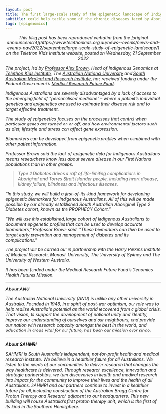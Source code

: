 ```yaml
---
layout: post
title: The first large-scale study of the epigenetic landscape of Indigenous Australians
subtitle: could help tackle some of the chronic diseases faced by Aboriginal and Torres Strait Islander people.
tags: [epigenomics]
---
```


<center><i>This blog post has been reproduced verbatim from the [original announcement](https://www.telethonkids.org.au/news--events/news-and-events-nav/2022/september/large-scale-study-of-epigenetic-landscape/) on the Telethon Kids Institute website, posted on Wednesday, 21 September 2022</center>

The project, led by [Professor Alex Brown](https://www.telethonkids.org.au/contact-us/our-people/b/alex-brown/), Head of Indigenous Genomics at [Telethon Kids Institute](https://www.telethonkids.org.au/), The [Australian National University](https://www.anu.edu.au/) and [South Australian Medical and Research Institute](https://www.sahealth.sa.gov.au/wps/wcm/connect/Public+Content/SA+Health+Internet/About+Us/Health+and+medical+research/Research+centres+and+institutes/South+Australian+Health+and+Medical+Research+Institute+-+SAHMRI), has received funding under the Federal Government’s [Medical Research Future Fund](https://www.health.gov.au/initiatives-and-programs/medical-research-future-fund).

Indigenous Australians are severely disadvantaged by a lack of access to the emerging field of “personalised medicine” – where a patient’s individual genetics and epigenetics are used to estimate their disease risk and to target effective treatment.

The study of epigenetics focuses on the processes that control when particular genes are turned on or off, and how environmental factors such as diet, lifestyle and stress can affect gene expression.

Biomarkers can be developed from epigenetic profiles when combined with other patient information.

Professor Brown said the lack of epigenetic data for Indigenous Australians means researchers know less about severe disease in our First Nations populations than in other groups.


> Type 2 Diabetes drives a raft of life-limiting complications in Aboriginal and Torres Strait Islander people, including heart disease, kidney failure, blindness and infectious diseases.

“In this study, we will build a first-of-its-kind framework for developing epigenetic biomarkers for Indigenous Australians. All of this will be made possible by our already established South Australian Aboriginal Type 2 Diabetes cohort, known as the PROPHECY Cohort.”

“We will use this established, large cohort of Indigenous Australians to document epigenetic profiles that can be used to develop accurate biomarkers,” Professor Brown said. "These biomarkers can then be used to target early prevention and management of diabetes and its complications."

The project will be carried out in partnership with the Harry Perkins Institute of Medical Research, Monash University, The University of Sydney and The University of Western Australia.

It has been funded under the Medical Research Future Fund’s Genomics Health Futures Mission.

___

**About ANU**

The Australian National University (ANU) is unlike any other university in Australia. Founded in 1946, in a spirit of post-war optimism, our role was to help realise Australia's potential as the world recovered from a global crisis. That vision, to support the development of national unity and identity, improve our understanding of ourselves and our neighbours, and provide our nation with research capacity amongst the best in the world, and education in areas vital for our future, has been our mission ever since.

___

**About SAHMRI**

SAHMRI is South Australia’s independent, not-for-profit health and medical research institute. We believe in a healthier future for all Australians. We listen to the needs of our communities to deliver research that changes the way healthcare is delivered. Through research excellence, innovation and strategic partnerships, we turn discoveries in health and medical research into impact for the community to improve their lives and the health of all Australians. SAHMRI and our partners continue to invest in a healthier future for all, including construction of the Australian Bragg Centre for Proton Therapy and Research adjacent to our headquarters. This new building will house Australia’s first proton therapy unit, which is the first of its kind in the Southern Hemisphere.
